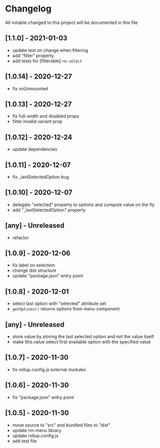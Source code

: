 # Changelog
All notable changed to this project will be documented in this file

## [1.1.0] - 2021-01-03
- update text on change when filtering
- add "filter" property
- add tests for \[filterable] `rm-select`

## [1.0.14] - 2020-12-27
- fix onUnmounted

## [1.0.13] - 2020-12-27
- fix full-width and disabled props
- filter invalid variant prop

## [1.0.12] - 2020-12-24
- update dependencies

## [1.0.11] - 2020-12-07
- fix _lastSelectedOption bug

## [1.0.10] - 2020-12-07
- delegate "selected" property to options and compute value on the fly
- add "_lastSelectedOption" property

## [any] - Unreleased
- refactor

## [1.0.9] - 2020-12-06
- fix label on selection
- change dist structure
- update "package.json" entry point

## [1.0.8] - 2020-12-01
- select last option with "selected" attribute set
- `getOptions()` returns options from menu component

## [any] - Unreleased
- store value by storing the last selected option and not the value itself
- make this.value select first available option with the specified value

## [1.0.7] - 2020-11-30
- fix rollup.config.js external modules

## [1.0.6] - 2020-11-30
- fix "package.json" entry point

## [1.0.5] - 2020-11-30
- move source to "src" and bundled files to "dist"
- update rm-menu library
- update rollup.config.js
- add test file
